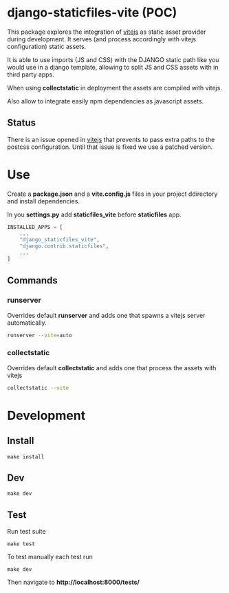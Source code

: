 # django-staticfiles-vite (POC)

This package explores the integration of [vitejs](https://vitejs.dev/) as static asset provider during development.
It serves (and process accordingly with vitejs configuration) static assets.

It is able to use imports (JS and CSS) with the DJANGO static path like you would use in a django template, allowing to split JS and CSS assets with in third party apps.

When using **collectstatic** in deployment the assets are compiled with vitejs.

Also allow to integrate easily npm dependencies as javascript assets.

## Status
There is an issue opened in [vitejs](https://github.com/vitejs/vite/pull/4679) that prevents to pass extra paths to the postcss configuration. Until that issue is fixed we use a patched version.

# Use

Create a **package.json** and a **vite.config.js** files in your project ddirectory and install dependencies.

In you **settings.py** add **staticfiles_vite** before **staticfiles** app.
```python
INSTALLED_APPS = [
    ...
    "django_staticfiles_vite",
    "django.contrib.staticfiles",
    ...
]
```
## Commands

### runserver
Overrides default **runserver** and adds one that spawns a vitejs server automatically.
```bash
runserver --vite=auto
```

### collectstatic
Overrides default **collectstatic** and adds one that process the assets with vitejs
```bash
collectstatic --vite
```

# Development

## Install
```
make install
```

## Dev
```
make dev
```

## Test

Run test suite

```
make test
```

To test manually each test run

```
make dev
```

Then navigate to **http://localhost:8000/tests/**
